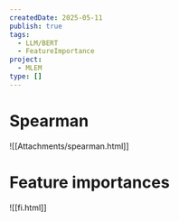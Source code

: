 ```yaml
---
createdDate: 2025-05-11
publish: true
tags:
  - LLM/BERT
  - FeatureImportance
project:
  - MLEM
type: []
---
```

# Spearman
![[Attachments/spearman.html]]
# Feature importances
![[fi.html]]